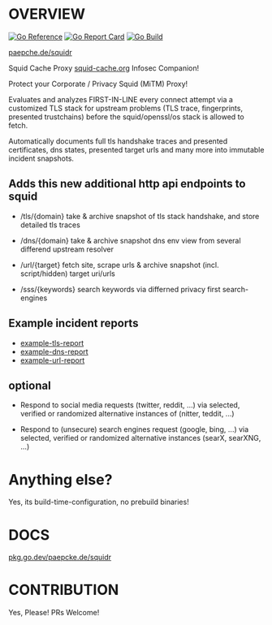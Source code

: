 # OVERVIEW
[![Go Reference](https://pkg.go.dev/badge/paepcke.de/squidr.svg)](https://pkg.go.dev/paepcke.de/squidr) [![Go Report Card](https://goreportcard.com/badge/paepcke.de/squidr)](https://goreportcard.com/report/paepcke.de/squidr) [![Go Build](https://github.com/paepckehh/squidr/actions/workflows/golang.yml/badge.svg)](https://github.com/paepckehh/squidr/actions/workflows/golang.yml)

[paepche.de/squidr](https://paepcke.de/squidr/)

Squid Cache Proxy [squid-cache.org](https://squid-cache.org/) Infosec Companion! 

Protect your Corporate / Privacy Squid (MiTM) Proxy!

Evaluates and analyzes FIRST-IN-LINE every connect attempt via a customized
TLS stack for upstream problems (TLS trace, fingerprints, presented trustchains)
before the squid/openssl/os stack is allowed to fetch.

Automatically documents full tls handshake traces and presented certificates,
dns states, presented target urls and many more into immutable incident snapshots. 

## Adds this new additional http api endpoints to squid

* /tls/{domain}
  take & archive snapshot of tls stack handshake, and store detailed tls traces

* /dns/{domain}
  take & archive snapshot dns env view from several differend upstream resolver

* /url/{target}
  fetch site, scrape urls & archive snapshot (incl. script/hidden) target uri/urls

* /sss/{keywords}
  search keywords via differned privacy first search-engines


## Example incident reports

* [example-tls-report](https://paepckehh.github.io/squidr-examples/tls.html)
* [example-dns-report](https://paepckehh.github.io/squidr-examples/dns.html)
* [example-url-report](https://paepckehh.github.io/squidr-examples/url.html)


## optional

 * Respond to social media requests (twitter, reddit, ...) via
   selected, verified or randomized alternative instances of (nitter, teddit, ...)

 * Respond to (unsecure) search engines request (google, bing, ...) via
   selected, verified or randomized alternative instances (searX, searXNG, ...)

# Anything else?

Yes, its build-time-configuration, no prebuild binaries!

# DOCS

[pkg.go.dev/paepcke.de/squidr](https://pkg.go.dev/paepcke.de/squidr)

# CONTRIBUTION

Yes, Please! PRs Welcome! 

